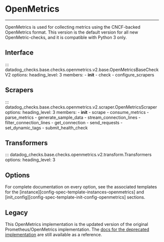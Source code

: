 # OpenMetrics

-----

OpenMetrics is used for collecting metrics using the CNCF-backed OpenMetrics format. This version is the default version for all new OpenMetric-checks, and it is compatible with Python 3 only.

## Interface

::: datadog_checks.base.checks.openmetrics.v2.base.OpenMetricsBaseCheckV2
    options:
      heading_level: 3
      members:
        - __init__
        - check
        - configure_scrapers

## Scrapers

::: datadog_checks.base.checks.openmetrics.v2.scraper.OpenMetricsScraper
    options:
      heading_level: 3
      members:
        - __init__
        - scrape
        - consume_metrics
        - parse_metrics
        - generate_sample_data
        - stream_connection_lines
        - filter_connection_lines
        - get_connection
        - send_requests
        - set_dynamic_tags
        - submit_health_check

## Transformers
::: datadog_checks.base.checks.openmetrics.v2.transform.Transformers
    options:
      heading_level: 3

## Options

For complete documentation on every option, see the associated templates for the
[instance][config-spec-template-instances-openmetrics] and [init_config][config-spec-template-init-config-openmetrics]
 sections.

## Legacy

This OpenMetrics implementation is the updated version of the original Prometheus/OpenMetrics implementation.
The [docs for the deprecated implementation](../legacy/prometheus.md) are still available as a reference.
